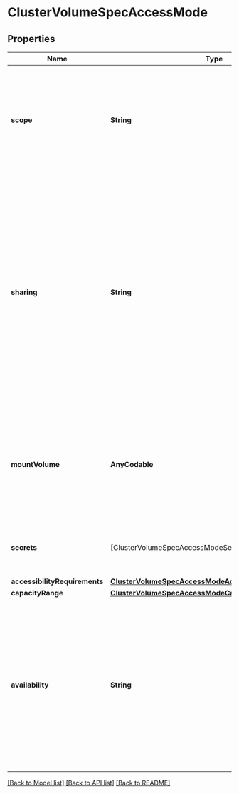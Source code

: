 # ClusterVolumeSpecAccessMode

## Properties
Name | Type | Description | Notes
------------ | ------------- | ------------- | -------------
**scope** | **String** | The set of nodes this volume can be used on at one time. - &#x60;single&#x60; The volume may only be scheduled to one node at a time. - &#x60;multi&#x60; the volume may be scheduled to any supported number of nodes at a time.  | [optional] [default to .single]
**sharing** | **String** | The number and way that different tasks can use this volume at one time. - &#x60;none&#x60; The volume may only be used by one task at a time. - &#x60;readonly&#x60; The volume may be used by any number of tasks, but they all must mount the volume as readonly - &#x60;onewriter&#x60; The volume may be used by any number of tasks, but only one may mount it as read/write. - &#x60;all&#x60; The volume may have any number of readers and writers.  | [optional] [default to ._none]
**mountVolume** | **AnyCodable** | Options for using this volume as a Mount-type volume.      Either MountVolume or BlockVolume, but not both, must be     present.   properties:     FsType:       type: \&quot;string\&quot;       description: |         Specifies the filesystem type for the mount volume.         Optional.     MountFlags:       type: \&quot;array\&quot;       description: |         Flags to pass when mounting the volume. Optional.       items:         type: \&quot;string\&quot; BlockVolume:   type: \&quot;object\&quot;   description: |     Options for using this volume as a Block-type volume.     Intentionally empty.  | [optional] 
**secrets** | [ClusterVolumeSpecAccessModeSecretsInner] | Swarm Secrets that are passed to the CSI storage plugin when operating on this volume.  | [optional] 
**accessibilityRequirements** | [**ClusterVolumeSpecAccessModeAccessibilityRequirements**](ClusterVolumeSpecAccessModeAccessibilityRequirements.md) |  | [optional] 
**capacityRange** | [**ClusterVolumeSpecAccessModeCapacityRange**](ClusterVolumeSpecAccessModeCapacityRange.md) |  | [optional] 
**availability** | **String** | The availability of the volume for use in tasks. - &#x60;active&#x60; The volume is fully available for scheduling on the cluster - &#x60;pause&#x60; No new workloads should use the volume, but existing workloads are not stopped. - &#x60;drain&#x60; All workloads using this volume should be stopped and rescheduled, and no new ones should be started.  | [optional] [default to .active]

[[Back to Model list]](../README.md#documentation-for-models) [[Back to API list]](../README.md#documentation-for-api-endpoints) [[Back to README]](../README.md)


